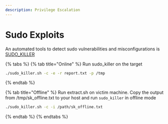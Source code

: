 ```yaml
---
description: Privilege Escalation
---
```


# Sudo Exploits

An automated tools to detect sudo vulnerabilities and misconfigurations is [SUDO_KILLER](https://github.com/TH3xACE/SUDO_KILLER)

{% tabs %}
{% tab title="Online" %}
Run sudo_killer on the target
```bash
./sudo_killer.sh -c -e -r report.txt -p /tmp
```

{% endtab %}

{% tab title="Offline" %}
Run extract.sh on victim machine. Copy the output from /tmp/sk_offline.txt to your host and run `sudo_killer` in offline mode
```bash
./sudo_killer.sh -c -i /path/sk_offline.txt
```
{% endtab %}
{% endtabs %}

